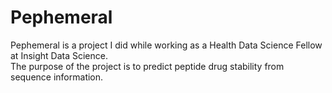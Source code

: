 # Pephemeral
Pephemeral is a project I did while working as a Health Data Science Fellow at Insight Data Science.  
The purpose of the project is to predict peptide drug stability from sequence information.  

